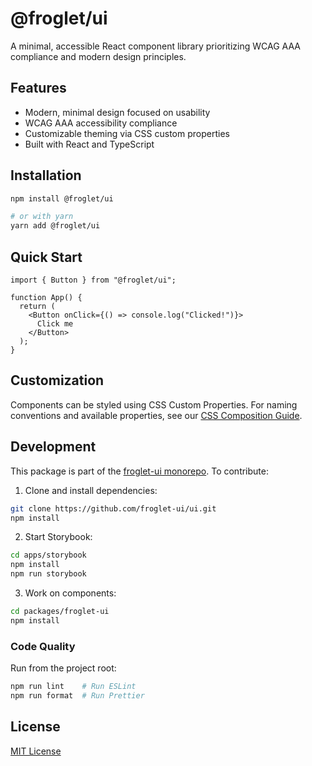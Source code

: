 # @froglet/ui

A minimal, accessible React component library prioritizing WCAG AAA compliance and modern design principles.

## Features

- Modern, minimal design focused on usability
- WCAG AAA accessibility compliance
- Customizable theming via CSS custom properties
- Built with React and TypeScript

## Installation

```bash
npm install @froglet/ui

# or with yarn
yarn add @froglet/ui
```

## Quick Start

```tsx
import { Button } from "@froglet/ui";

function App() {
  return (
    <Button onClick={() => console.log("Clicked!")}>
      Click me
    </Button>
  );
}
```

## Customization

Components can be styled using CSS Custom Properties. For naming conventions and available properties, see our [CSS Composition Guide](./../../docs/css-composition.md).

## Development

This package is part of the [froglet-ui monorepo](https://github.com/froglet-ui/ui.git). To contribute:

1. Clone and install dependencies:
```bash
git clone https://github.com/froglet-ui/ui.git
npm install
```

2. Start Storybook:
```bash
cd apps/storybook
npm install
npm run storybook
```

3. Work on components:
```bash
cd packages/froglet-ui
npm install
```

### Code Quality

Run from the project root:
```bash
npm run lint    # Run ESLint
npm run format  # Run Prettier
```

## License

[MIT License](../../LICENSE)
